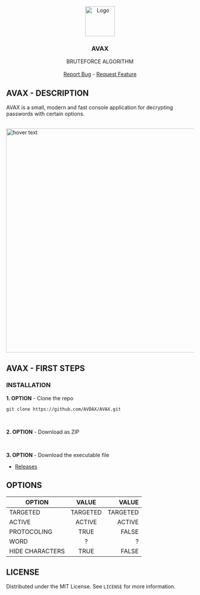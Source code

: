 <!-- PROJECT LOGO -->
<br />
<p align="center">
  <a href="https://github.com/AVDAX/AVAX">
    <img src="https://i.ibb.co/DR47ky2/appbar-layer-thick.png" alt="Logo" width="80" height="80">
  </a>

  <h3 align="center">AVAX</h3>

  <p align="center">
    BRUTEFORCE ALGORITHM
    <br />
    <br />
  <a href="https://github.com/AVDAX/AVAX/issues">Report Bug</a> -
  <a href="https://github.com/AVDAX/AVAX/issues">Request Feature</a>
  </p>
</p>


## AVAX - DESCRIPTION

  AVAX is a small, modern and fast console application for decrypting passwords with certain options.
  <p align="left">
</br>
  <img src="https://media4.giphy.com/media/RBiRxYjixMKxgstuEo/giphy.gif" width="600" title="hover text">
</p>

<!-- GETTING STARTED -->
## AVAX - FIRST STEPS

### INSTALLATION

**1. OPTION** - Clone the repo
```
git clone https://github.com/AVDAX/AVAX.git
```
</br>

**2. OPTION** - Download as ZIP

</br>

**3. OPTION** - Download the executable file
  - <a href="https://github.com/AVDAX/AVAX/releases/tag/v1.0">Releases</a>

<!-- USAGE EXAMPLES -->
## OPTIONS

| OPTION        | VALUE           | VALUE  |
| ------------- |:-------------:| -----:|
| TARGETED      | TARGETED | TARGETED |
| ACTIVE        | ACTIVE| ACTIVE |
| PROTOCOLING   | TRUE         | FALSE |
| WORD          |        ?     |  ?     |
| HIDE CHARACTERS | TRUE       | FALSE |

<!-- LICENSE -->
## LICENSE

Distributed under the MIT License. See `LICENSE` for more information.
